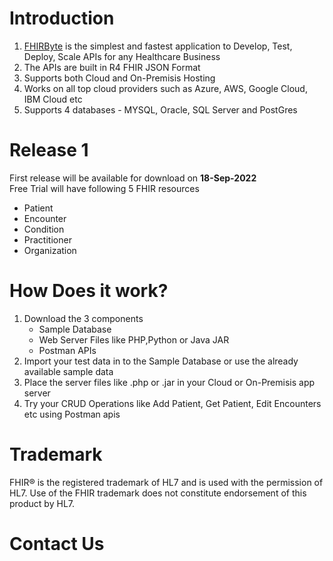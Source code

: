 # Introduction
<ol>
  <li> <a href="www.fhirbyte.com">FHIRByte</a> is the simplest and fastest application to Develop, Test, Deploy, Scale APIs for any Healthcare Business </li>
  <li> The APIs are built in R4 FHIR JSON Format </li>
  <li> Supports both Cloud and On-Premisis Hosting </li>
  <li> Works on all top cloud providers such as Azure, AWS, Google Cloud, IBM Cloud etc</li>
  <li> Supports 4 databases - MYSQL, Oracle, SQL Server and PostGres
</ol>

# Release 1
First release will be available for download on <b>18-Sep-2022</b> <br>
Free Trial will have following 5 FHIR resources
<ul> 
  <li> Patient </li>
  <li> Encounter </li>
  <li> Condition </li>
  <li> Practitioner </li>
  <li> Organization </li>
</ul>

# How Does it work?
<ol>
  <li> Download the 3 components
    <ul> <li> Sample Database </li>
      <li> Web Server Files like PHP,Python or Java JAR </li>
      <li> Postman APIs </li> </ul> </li>   
  <li> Import your test data in to the Sample Database or use the already available sample data </li> 
  <li> Place the server files like .php or .jar in your Cloud or On-Premisis app server  </li>
  <li> Try your CRUD Operations like Add Patient, Get Patient, Edit Encounters etc using Postman apis </li>
</ol>  

# Trademark
FHIR® is the registered trademark of HL7 and is used with the permission of HL7. Use of the FHIR trademark does not constitute endorsement of this product by HL7.
# Contact Us

